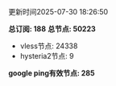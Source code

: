 更新时间2025-07-30 18:26:50

**总订阅: 188**
**总节点: 50223**
- vless节点: 24338
- hysteria2节点: 9

**google ping有效节点: 285**
